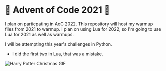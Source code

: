 # 🎄 Advent of Code 2021 🎄
I plan on particpating in AoC 2022. This repository will host my warmup files from 2021 to warmup. I plan on using Lua for 2022, so I'm going to use Lua for 2021 as well as warmups.

I will be attempting this year's challenges in Python.
- I did the first two in Lua, that was a mistake. 

![Harry Potter Christmas GIF](https://media3.giphy.com/media/5SRPnFvRG918k/giphy.gif?cid=790b7611e130c582d6bb6fc88f98a9cfbf52242e6080cc5b&rid=giphy.gif)
